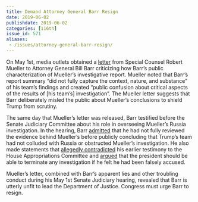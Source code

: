 ```yaml
---
title: Demand Attorney General Barr Resign
date: 2019-06-02
publishdate: 2019-06-02
categories: [116th]
issue_id: 571
aliases:
 - /issues/attorney-general-barr-resign/
---
```

On May 1st, media outlets obtained a [letter](http://cdn.cnn.com/cnn/2019/images/05/01/letter.32719.pdf) from Special Counsel Robert Mueller to Attorney General Bill Barr criticizing how Barr’s public characterization of Mueller’s investigative report. Mueller noted that Barr’s report summary “did not fully capture the context, nature, and substance” of his team’s findings and created “public confusion about critical aspects of the results of [his team’s] investigation”. The Mueller letter suggests that Barr deliberately misled the public about Mueller’s conclusions to shield Trump from scrutiny. 

The same day that Mueller’s letter was released, Barr testified before the Senate Judiciary Committee about his role in overseeing Mueller’s Russia investigation. In the hearing, Barr [admitted](https://www.washingtonpost.com/politics/2019/05/01/barrs-conclusions-are-undercut-by-his-lack-familiarity-with-details-muellers-probe/?utm_term=.a9a05a5d8dc4) that he had not fully reviewed the evidence behind Mueller’s before publicly concluding that Trump’s team had not colluded with Russia or obstructed Mueller’s investigation. He also made statements that [allegedly contradicted](https://www.politico.com/story/2019/05/02/nancy-pelosi-william-barr-lied-to-congress-1298314) his earlier testimony to the House Appropriations Committee and [argued](https://twitter.com/kylegriffin1/status/1123670102535176192?s=19) that the president should be able to terminate any investigation if he felt he had been falsely accused. 

Mueller’s letter, combined with Barr’s apparent lies and other troubling conduct during his May 1st Senate Judiciary hearing, revealed that Barr is utterly unfit to lead the Department of Justice. Congress must urge Barr to resign. 